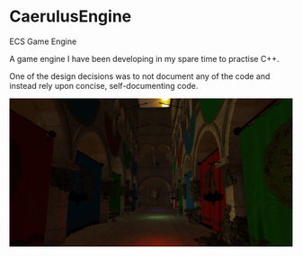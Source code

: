 # CaerulusEngine
ECS Game Engine

A game engine I have been developing in my spare time to practise C++.

One of the design decisions was to not document any of the code and instead rely upon concise, self-documenting code.

![alt text](https://github.com/JustinRJ/CaerulusEngine/blob/main/sponza.png?raw=true)
